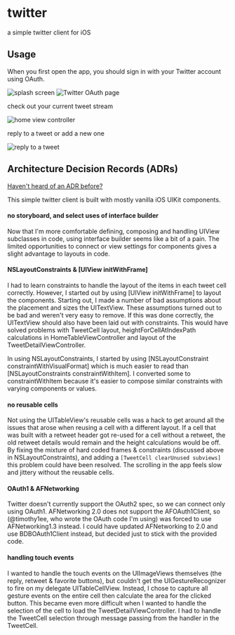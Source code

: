twitter
=======

a simple twitter client for iOS


## Usage

When you first open the app, you should sign in with your Twitter account using OAuth.

![splash screen](https://dl.dropboxusercontent.com/u/3992486/app_screenshots/twitter/sign_in.png)
![Twitter OAuth page](https://dl.dropboxusercontent.com/u/3992486/app_screenshots/twitter/twitter_oauth_page.png)

check out your current tweet stream

![home view controller](https://dl.dropboxusercontent.com/u/3992486/app_screenshots/twitter/home_view_controller.png)

reply to a tweet or add a new one

![reply to a tweet](https://dl.dropboxusercontent.com/u/3992486/app_screenshots/twitter/reply_tweet.png)



## Architecture Decision Records (ADRs)

[Haven't heard of an ADR before?](http://thinkrelevance.com/blog/2011/11/15/documenting-architecture-decisions)

This simple twitter client is built with mostly vanilla iOS UIKit components.

#### no storyboard, and select uses of interface builder

Now that I'm more comfortable defining, composing and handling UIView subclasses in code, using interface builder seems like a bit of a pain. The limited opportunities to connect or view settings for components gives a slight advantage to layouts in code.

#### NSLayoutConstraints & [UIView initWithFrame]

I had to learn constraints to handle the layout of the items in each tweet cell correctly. However, I started out by using [UIView initWithFrame] to layout the components. Starting out, I made a number of bad assumptions about the placement and sizes the UITextView. These assumptions turned out to be bad and weren't very easy to remove.
If this was done correctly, the UITextView should also have been laid out with constraints. This would have solved problems with TweetCell layout, heightForCellAtIndexPath calculations in HomeTableViewController and layout of the TweetDetailViewController.

In using NSLayoutConstraints, I started by using [NSLayoutConstraint constraintWithVisualFormat] which is much easier to read than [NSLayoutConstraints constraintWithItem]. I converted some to constraintWithItem because it's easier to compose similar constraints with varying components or values. 


#### no reusable cells

Not using the UITableView's reusable cells was a hack to get around all the issues that arose when reusing a cell with a different layout. If a cell that was built with a retweet header got re-used for a cell without a retweet, the old retweet details would remain and the height calculations would be off. By fixing the mixture of hard coded frames & constraints (discussed above in NSLayoutConstraints), and adding a `[TweetCell clearUnused subviews]` this problem could have been resolved.
The scrolling in the app feels slow and jittery without the reusable cells.


#### OAuth1 & AFNetworking

Twitter doesn't currently support the OAuth2 spec, so we can connect only using OAuth1. AFNetworking 2.0 does not support the AFOAuth1Client, so (@timothy1ee, who wrote the OAuth code I'm using) was forced to use AFNetworking1.3 instead. I could have updated AFNetworking to 2.0 and use BDBOAuth1Client instead, but decided just to stick with the provided code.


#### handling touch events

I wanted to handle the touch events on the UIImageViews themselves (the reply, retweet & favorite buttons), but couldn't get the UIGestureRecognizer to fire on my delegate UITableCellView. Instead, I chose to capture all gesture events on the entire cell then calculate the area for the clicked button.
This became even more difficult when I wanted to handle the selection of the cell to load the TweetDetailViewController. I had to handle the TweetCell selection through message passing from the handler in the TweetCell. 


